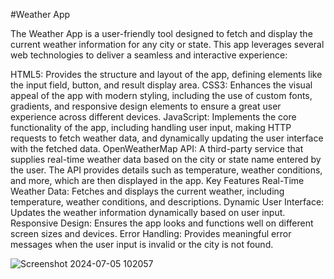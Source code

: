 #Weather App

The Weather App is a user-friendly tool designed to fetch and display the current weather information for any city or state. This app leverages several web technologies to deliver a seamless and interactive experience:

HTML5: Provides the structure and layout of the app, defining elements like the input field, button, and result display area.
CSS3: Enhances the visual appeal of the app with modern styling, including the use of custom fonts, gradients, and responsive design elements to ensure a great user experience across different devices.
JavaScript: Implements the core functionality of the app, including handling user input, making HTTP requests to fetch weather data, and dynamically updating the user interface with the fetched data.
OpenWeatherMap API: A third-party service that supplies real-time weather data based on the city or state name entered by the user. The API provides details such as temperature, weather conditions, and more, which are then displayed in the app.
Key Features
Real-Time Weather Data: Fetches and displays the current weather, including temperature, weather conditions, and descriptions.
Dynamic User Interface: Updates the weather information dynamically based on user input.
Responsive Design: Ensures the app looks and functions well on different screen sizes and devices.
Error Handling: Provides meaningful error messages when the user input is invalid or the city is not found.


![Screenshot 2024-07-05 102057](https://github.com/vishnumadnani/Weather_App/assets/82500052/2e1e759b-0909-4b86-9b00-43c1419f4939)
